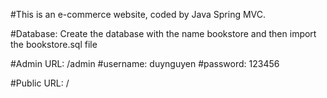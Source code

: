 #This is an e-commerce website, coded by Java Spring MVC.

#Database: Create the database with the name bookstore and then import the bookstore.sql file

#Admin URL: /admin
#username: duynguyen
#password: 123456

#Public URL: /
